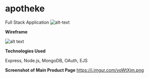 # apotheke

Full Stack Application 
![alt-text](https://i.imgur.com/Uvvw5SD.png)


<strong>Wireframe</strong>

![alt text](https://i.imgur.com/4Q7icL3.png)

<strong>Technologies Used</strong>

Express, Node.js, MongoDB, OAuth, EJS
<br />

<strong>Screenshot of Main Product Page</strong>
https://i.imgur.com/voWtXjm.png





